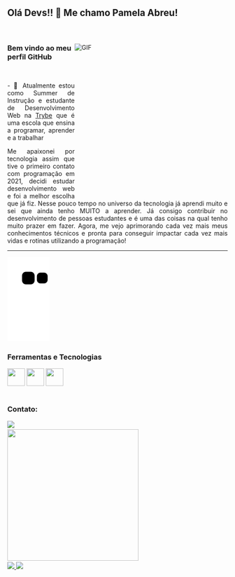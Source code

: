 ## Olá Devs!! 👋 Me chamo Pamela Abreu!
<br/>

<div>
 
  <div>
<img margin="20px"  align="right" alt="GIF" src="https://cdn-media-1.freecodecamp.org/code-radio/Saron3.gif" width="350px" height="350px" /> 
 </div>
 
  ### Bem vindo ao meu perfil GitHub 
 
 <br/>
 
 <div align="justify">
  
 <p> 
 - 🌱 Atualmente estou como Summer de Instrução e estudante de Desenvolvimento Web na <a href="https://www.betrybe.com/">Trybe</a> que é uma escola que ensina a programar, aprender e a trabalhar 
  
  <br/>
  
Me apaixonei por tecnologia assim que tive o primeiro contato com programação em 2021, decidi estudar desenvolvimento web e foi a melhor escolha que já fiz.
Nesse pouco tempo no universo da tecnologia já aprendi muito e sei que ainda tenho MUITO a aprender. Já consigo contribuir no desenvolvimento de pessoas estudantes e é uma das coisas na qual tenho muito prazer em fazer.
Agora, me vejo aprimorando cada vez mais meus conhecimentos técnicos e pronta para conseguir impactar cada vez mais vidas e rotinas utilizando a programação!
  
 </p>
  
 </div>
 
 </div>
 
 <hr></hr> 

   ![Snake animation](https://github.com/Abreupamm/Abreupamm/blob/output/github-contribution-grid-snake.svg)

 
  
 ### Ferramentas e Tecnologias
  
 <div>
  <img src="https://cdn.jsdelivr.net/gh/devicons/devicon/icons/html5/html5-original-wordmark.svg" width="40" height="40" />
<img src="https://cdn.jsdelivr.net/gh/devicons/devicon/icons/css3/css3-original-wordmark.svg"  width="40" height="40"/>
  <img src="https://cdn.jsdelivr.net/gh/devicons/devicon/icons/javascript/javascript-original.svg" width="40" height="40"/>
<div/>
  
   <br/>

  
  ### Contato:

<div>
<a href="https://www.linkedin.com/in/pamela-silva-de-abreu" target="_blank"><img src="https://img.shields.io/badge/-LinkedIn-%230077B5?style=for-the-badge&logo=linkedin&logoColor=white" target="_blank"></a>   
</div>

   <img src="https://user-images.githubusercontent.com/99986000/166005216-8774257f-cad0-4cda-b66e-fc42f5fb216f.png" width="300" height="300"/> 
<div>
<a href="https://github.com/Abreupamm">
<img height="160em" src="https://github-readme-stats.vercel.app/api/top-langs/?username=Abreupamm&layout=compact&langs_count=7&theme=dracula"/>
<img height="160em" src="https://github-readme-stats.vercel.app/api?username=Abreupamm&show_icons=true&theme=dracula&include_all_commits=true&count_private=true"/>
</div>

   
  


